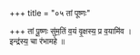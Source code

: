 +++
title = "०५ तां पूष्णः"

+++
तां पू॒ष्णः सु॑म॒तिं व॒यं वृ॒क्षस्य॒ प्र व॒यामि॑व ।  
इन्द्र॑स्य॒ चा र॑भामहे ॥